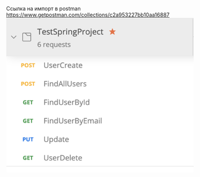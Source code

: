 Ссылка на импорт в postman  https://www.getpostman.com/collections/c2a953227bb10aa16887
![Коллекция запросов](sc.png "Коллекция запросов")
